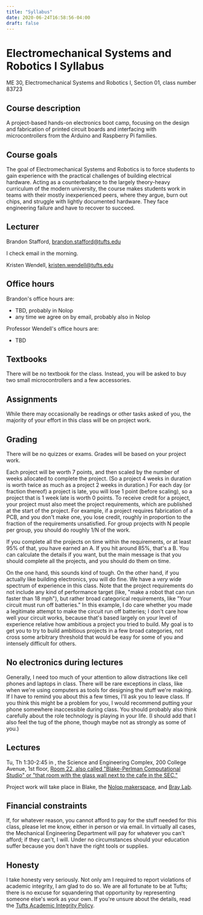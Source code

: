 ```yaml
---
title: "Syllabus"
date: 2020-06-24T16:58:56-04:00
draft: false
---
```

# Electromechanical Systems and Robotics I Syllabus

ME 30, Electromechanical Systems and Robotics I, Section 01, class number 83723

## Course description

A project-based hands-on electronics boot camp, focusing on the design and fabrication of printed circuit boards and interfacing with microcontrollers from the Arduino and Raspberry Pi families.

## Course goals

The goal of Electromechanical Systems and Robotics is to force students to gain experience with the practical challenges of building electrical hardware. Acting as a counterbalance to the largely theory-heavy curriculum of the modern university, the course makes students work in teams with their mostly inexperienced peers, where they argue, burn out chips, and struggle with lightly documented hardware. They face engineering failure and have to recover to succeed.

## Lecturer

Brandon Stafford, brandon.stafford@tufts.edu

I check email in the morning.

Kristen Wendell, kristen.wendell@tufts.edu

## Office hours

Brandon's office hours are:

*   TBD, probably in Nolop
*   any time we agree on by email, probably also in Nolop

Professor Wendell's office hours are:

*   TBD

## Textbooks

There will be no textbook for the class. Instead, you will be asked to buy two small microcontrollers and a few accessories.

## Assignments

While there may occasionally be readings or other tasks asked of you, the majority of your effort in this class will be on project work.

## Grading

There will be no quizzes or exams. Grades will be based on your project work.

Each project will be worth 7 points, and then scaled by the number of weeks allocated to complete the project. (So a project 4 weeks in duration is worth twice as much as a project 2 weeks in duration.) For each day (or fraction thereof) a project is late, you will lose 1 point (before scaling), so a project that is 1 week late is worth 0 points. To receive credit for a project, your project must also meet the project requirements, which are published at the start of the project. For example, if a project requires fabrication of a PCB, and you don't make one, you lose credit, roughly in proportion to the fraction of the requirements unsatisfied. For group projects with N people per group, you should do roughly 1/N of the work.

If you complete all the projects on time within the requirements, or at least 95% of that, you have earned an A. If you hit around 85%, that's a B. You can calculate the details if you want, but the main message is that you should complete all the projects, and you should do them on time.

On the one hand, this sounds kind of tough. On the other hand, if you actually like building electronics, you will do fine. We have a *very* wide spectrum of experience in this class. Note that the project requirements do not include any kind of performance target (like, "make a robot that can run faster than 18 mph"), but rather broad categorical requirements, like "Your circuit must run off batteries." In this example, I do care whether you made a legitimate attempt to make the circuit run off batteries; I don't care how well your circuit works, because that's based largely on your level of experience relative how ambitious a project you tried to build. My goal is to get you to try to build ambitious projects in a few broad categories, not cross some arbitrary threshold that would be easy for some of you and intensely difficult for others.

## No electronics during lectures

Generally, I need too much of your attention to allow distractions like cell phones and laptops in class. There will be rare exceptions in class, like when we're using computers as tools for designing the stuff we're making. If I have to remind you about this a few times, I'll ask you to leave class. If you think this might be a problem for you, I would recommend putting your phone somewhere inaccessible during class. You should probably also think carefully about the role technology is playing in your life. (I should add that I also feel the tug of the phone, though maybe not as strongly as some of you.)

## Lectures

Tu, Th 1:30-2:45 in [](http://campusmaps.tufts.edu/medford/#fid=205), the Science and Engineering Complex, 200 College Avenue, 1st floor, [Room 22, also called "Blake-Perlman Computational Studio" or "that room with the glass wall next to the cafe in the SEC."](http://engineering.tufts.edu/computing/facilities/blake)

Project work will take place in Blake, the [Nolop makerspace](https://nolop.org), and [Bray Lab](https://sites.tufts.edu/bray/).

## Financial constraints

If, for whatever reason, you cannot afford to pay for the stuff needed for this class, please let me know, either in person or via email. In virtually all cases, the Mechanical Engineering Department will pay for whatever you can't afford; if they can't, I will. Under no circumstances should your education suffer because you don't have the right tools or supplies.

## Honesty

I take honesty very seriously. Not only am I required to report violations of academic integrity, I am glad to do so. We are all fortunate to be at Tufts; there is no excuse for squandering that opportunity by representing someone else's work as your own. If you're unsure about the details, read the [Tufts Academic Integrity Policy](https://students.tufts.edu/student-affairs/student-life-policies/academic-integrity-policy).

